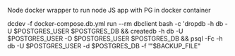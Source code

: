 Node docker wrapper to run node JS app with PG in docker container


dcdev -f docker-compose.db.yml run --rm dbclient bash -c 'dropdb -h db -U $POSTGRES_USER $POSTGRES_DB && createdb -h db -U $POSTGRES_USER -O $POSTGRES_USER $POSTGRES_DB && psql -Fc -h db -U $POSTGRES_USER -d $POSTGRES_DB -f '"$BACKUP_FILE"
